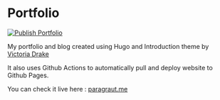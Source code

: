 # Portfolio

[![Publish Portfolio](https://github.com/ParagRaut/myportfolio/actions/workflows/main.yml/badge.svg?branch=main)](https://github.com/ParagRaut/portfolio/actions/workflows/main.yml)

My portfolio and blog created using Hugo and Introduction theme by [Victoria Drake](https://victoria.dev/)

It also uses Github Actions to automatically pull and deploy website to Github Pages.

You can check it live here : [paragraut.me](https://paragraut.me)
